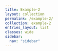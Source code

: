 ```yaml
---
title: Example-2
layout: collection
permalink: /example-2/
collection: example-2
entries_layout: list
classes: wide
sidebar:
  nav: "sidebar"
---
```

